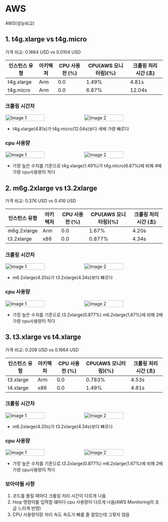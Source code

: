 # AWS
AWS(성능비교)

## 1. t4g.xlarge vs t4g.micro

가격 비교: 0.1664 USD vs 0.0104 USD

| 인스턴스 유형 | 아키텍처 | CPU 사용 전 (%) | CPU(AWS 모니터링)(%) | 크롤링 처리 시간 (초) |
|---------------|----------|------------------|------------------|----------------------|
| t4g.xlarge    | Arm      | 0.0              | 1.49%             | 4.81s                |
| t4g.micro    | Arm     | 0.0              | 6.87%             | 12.04s               |

### 크롤링 시간차

<div style="display: flex;">
  <img src="https://github.com/yoonjaeuk/AWS/assets/52642461/b4c02080-bf47-4d99-8990-aec2d84160d1" alt="Image 1" style="width: 50%;">
  <img src="https://github.com/yoonjaeuk/AWS/assets/52642461/cfe7ae70-c053-42d4-8c76-b6b0201e1d35" alt="Image 2" style="width: 50%;">
</div>

- t4g.xlarge(4.81s)가 t4g.micro(12.04s)보다 세배 가량 빠르다 

### cpu 사용량

<div style="display: flex;">
  <img src="https://github.com/yoonjaeuk/AWS/assets/52642461/ba008a85-1ff0-4f98-905d-841b7d19129b" alt="Image 1" style="width: 50%;">
  <img src="https://github.com/yoonjaeuk/AWS/assets/52642461/26a265ec-4f3f-438d-80a1-b5418ce1eb90" alt="Image 2" style="width: 50%;">
</div>

- 가장 높은 수치를 기준으로 t4g.xlarge(1.49%)가 t4g.micro(6.87%)에 비해 4배 가량 cpu사용량이 적다 

## 2. m6g.2xlarge vs t3.2xlarge

가격 비교: 0.376 USD vs 0.416 USD

| 인스턴스 유형 | 아키텍처 | CPU 사용 전 (%) | CPU(AWS 모니터링)(%) | 크롤링 처리 시간 (초) |
|---------------|----------|------------------|------------------|----------------------|
| m6g.2xlarge    | Arm      | 0.0              | 1.67%             | 4.20s               |
| t3.2xlarge    | x86      | 0.0              | 0.877%             | 4.34s               |


### 크롤링 시간차

<div style="display: flex;">
  <img src="https://github.com/yoonjaeuk/AWS/assets/52642461/e993975c-eaf7-4866-8004-66c1fa91787b" alt="Image 1" style="width: 50%;">
  <img src="https://github.com/yoonjaeuk/AWS/assets/52642461/efb9a701-7bfc-43cb-881a-c33a266cc018" alt="Image 2" style="width: 50%;">
</div>

- m6.2xlarge(4.20s)가 t3.2xlarge(4.34s)보다 빠르다 


### cpu 사용량

<div style="display: flex;">
  <img src="https://github.com/yoonjaeuk/AWS/assets/52642461/7c472ff4-b75b-481f-83bd-84eb1b1ad98c" alt="Image 1" style="width: 50%;">
  <img src="https://github.com/yoonjaeuk/AWS/assets/52642461/42e3c2b7-31e5-44fd-98a2-d57287c24d40" alt="Image 2" style="width: 50%;">
</div>


- 가장 높은 수치를 기준으로 t3.2xlarge(0.877%) m6.2xlarge(1.67%)에 비해 2배 가량 cpu사용량이 적다 


## 3. t3.xlarge vs t4.xlarge

가격 비교: 0.208 USD vs 0.1664 USD

| 인스턴스 유형 | 아키텍처 | CPU 사용 전 (%) | CPU(AWS 모니터링)(%) | 크롤링 처리 시간 (초) |
|---------------|----------|------------------|------------------|----------------------|
| t3.xlarge    | Arm      | 0.0              | 0.783%             | 4.53s               |
| t4.xlarge    | x86      | 0.0              | 1.49%             | 4.81s               |


### 크롤링 시간차

<div style="display: flex;">
  <img src="https://github.com/yoonjaeuk/AWS/raw/main/assets/52642461/5b107cec-a629-487f-b344-c65a7f2582cc" alt="Image 1" style="width: 50%;">
  <img src="https://github.com/yoonjaeuk/AWS/raw/main/assets/52642461/699edc51-5f53-4183-b2b4-04756b39d888" alt="Image 2" style="width: 50%;">
</div>


- m6.2xlarge(4.20s)가 t3.2xlarge(4.34s)보다 빠르다

### cpu 사용량

<div style="display: flex;">
  <img src="https://github.com/yoonjaeuk/AWS/raw/main/assets/52642461/fae9e088-83e9-49d3-a083-10342442d2f1" alt="Image 1" style="width: 50%;">
  <img src="https://github.com/yoonjaeuk/AWS/raw/main/assets/52642461/8e5d6742-414b-4f81-84df-21e2229c065e" alt="Image 2" style="width: 50%;">
</div>


- 가장 높은 수치를 기준으로 t3.2xlarge(0.877%) m6.2xlarge(1.67%)에 비해 2배 가량 cpu사용량이 적다


 ### 보아야될 사항
 1. 코드를 돌릴 때마다 크롤링 처리 시간이 다르게 나옴
 2. htop 명령어를 입력할 떄마다 cpu 사용량이 다르게 나옴(AWS Monitoring이 조금 느리게 반영)
 3. CPU 사용량이랑 처리 속도 속도가 빠를 줄 알았는데 그렇지 않음
